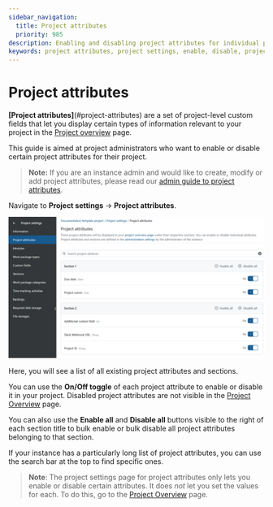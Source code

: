 ```yaml
---
sidebar_navigation:
  title: Project attributes
  priority: 985
description: Enabling and disabling project attributes for individual projects in OpenProject
keywords: project attributes, project settings, enable, disable, project admin
---
```


# Project attributes

**[Project attributes]**(#project-attributes) are a set of project-level custom fields that let you display certain types of information relevant to your project in the [Project overview](../../../project-overview) page. 

This guide is aimed at project administrators who want to enable or disable certain project attributes for their project. 

>**Note:**  If you are an instance admin and would like to create, modify or add project attributes, please read our [admin guide to project attributes](../../../../system-admin-guide/projects/project-attributes).

Navigate to **Project settings** → **Project attributes**. 

![Project attribute list in Project settings](open_project_user_guide_project_settings_project_attributes_list.png)

Here, you will see a list of all existing project attributes and sections. 

You can use the **On/Off toggle** of each project attribute to enable or disable it in your project. Disabled project attributes are not visible in the [Project Overview](../../../project-overview) page.

You can also use the **Enable all** and **Disable all** buttons visible to the right of each section title to bulk enable or bulk disable all project attributes belonging to that section.

If your instance has a particularly long list of project attributes, you can use the search bar at the top to find specific ones.

>**Note**: The project settings page for project attributes only lets you enable or disable certain attributes. It does *not* let you set the values for each. To do this, go to the [Project Overview](../../../project-overview) page.